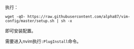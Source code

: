 执行：

`wget -qO- https://raw.githubusercontent.com/alpha87/vim-config/master/setup.sh | sh -x`

即可安装配置。

需要进入nvim执行`:PlugInstall`命令。
